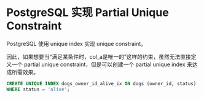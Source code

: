 # PostgreSQL 实现 Partial Unique Constraint

PostgreSQL 使用 unique index 实现 unique constraint。

因此，如果想要当“满足某条件时，col_a是唯一的”这样的约束，虽然无法直接定义一个 partial unique constraint，但是可以创建一个 partial unique index 来达成所需效果。

```sql
CREATE UNIQUE INDEX dogs_owner_id_alive_ix ON dogs (owner_id, status)
WHERE status = 'alive';
```
